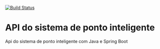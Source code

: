 [![Build Status](https://travis-ci.org/faurizel/ponto-inteligente-api.svg?branch=master)](https://travis-ci.org/faurizel/ponto-inteligente-api)
# API do sistema de ponto inteligente
Api do sistema de ponto inteligente com Java e Spring Boot


